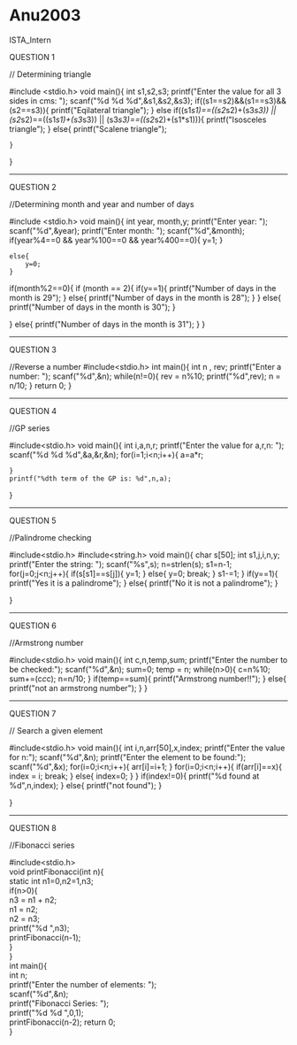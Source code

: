 # Anu2003
ISTA_Intern


QUESTION 1

// Determining triangle

#include <stdio.h>
void main(){
    int s1,s2,s3;
    printf("Enter the value for all 3 sides in cms: ");
    scanf("%d %d %d",&s1,&s2,&s3);
    if((s1==s2)&&(s1==s3)&&(s2==s3)){
        printf("Eqilateral triangle");
    }
    else if((s1*s1)==((s2*s2)+(s3*s3)) || (s2*s2)==((s1*s1)+(s3*s3)) || (s3*s3)==((s2*s2)+(s1*s1))){
        printf("Isosceles triangle");
            }
    else{
        printf("Scalene triangle");
    
    }
    
}
_______________________________________________________________________________________________________________________

QUESTION 2

//Determining month and year and number of days

#include <stdio.h>
void main(){
    int year, month,y;
    printf("Enter year: ");
    scanf("%d",&year);
    printf("Enter month: ");
    scanf("%d",&month);
    if(year%4==0 && year%100==0 && year%400==0){
                y=1;
    }
            
    else{
        y=0;
    }

if(month%2==0){
    if (month == 2){
        if(y==1){
             printf("Number of days in the month is 29");
        }
        else{
             printf("Number of days in the month is 28");
        }
    }
    else{
         printf("Number of days in the month is 30");
    }

}
else{
     printf("Number of days in the month is 31");
}
}
______________________________________________________________________________________________________________________

QUESTION 3

//Reverse a number
#include<stdio.h>
int main(){
    int n , rev;
    printf("Enter a number: ");
    scanf("%d",&n);
    while(n!=0){
        rev = n%10;
        printf("%d",rev);
        n = n/10;
    }
return 0;
}
___________________________________________________________________________________________________________________________

QUESTION 4

//GP series

#include<stdio.h>
void main(){
    int i,a,n,r;
    printf("Enter the value for a,r,n: ");
    scanf("%d %d %d",&a,&r,&n);
    for(i=1;i<n;i++){
        a=a*r;
       
    } 
    printf("%dth term of the GP is: %d",n,a);
}
_______________________________________________________________________________________________________________________

QUESTION 5

//Palindrome checking

#include<stdio.h>
#include<string.h>
void main(){
    char s[50];
    int s1,j,i,n,y;
    printf("Enter the string: ");
    scanf("%s",s);
    n=strlen(s);
    s1=n-1;
    for(j=0;j<n;j++){
        if(s[s1]==s[j]){
            y=1;
        }
        else{
            y=0;
            break;
        }
        s1-=1;
    }
    if(y==1){
        printf("Yes it is a palindrome");
    }
    else{
        printf("No it is not a palindrome");
    }
    
}
__________________________________________________________________________________________________________________________________________

QUESTION 6

//Armstrong number

#include<stdio.h>
void main(){
    int c,n,temp,sum;
    printf("Enter the number to be checked:");
    scanf("%d",&n);
    sum=0;
    temp = n;
    while(n>0){
        c=n%10;
        sum+=(c*c*c);
        n=n/10;
    }
    if(temp==sum){
        printf("Armstrong number!!");
    }
    else{
        printf("not an armstrong number");
    }
}

__________________________________________________________________________________________________________________________________________________

QUESTION 7


// Search a given element

#include<stdio.h>
void main(){
    int i,n,arr[50],x,index;
    printf("Enter the value for n:");
    scanf("%d",&n);
    printf("Enter the element to be found:");
    scanf("%d",&x);
    for(i=0;i<n;i++){
        arr[i]=i+1;
    }
    for(i=0;i<n;i++){
        if(arr[i]==x){
            index = i;
            break;
        }
        else{
            index=0;
        }
    }
    if(index!=0){
        printf("%d found at %d",n,index);
    }
    else{
        printf("not found");
    }
    
}
______________________________________________________________________________________________________________________________________________________


QUESTION 8

//Fibonacci series

#include<stdio.h>    
void printFibonacci(int n){    
    static int n1=0,n2=1,n3;    
    if(n>0){    
         n3 = n1 + n2;    
         n1 = n2;    
         n2 = n3;    
         printf("%d ",n3);    
         printFibonacci(n-1);    
    }    
}    
int main(){    
    int n;    
    printf("Enter the number of elements: ");    
    scanf("%d",&n);    
    printf("Fibonacci Series: ");    
    printf("%d %d ",0,1);    
    printFibonacci(n-2); 
  return 0;  
 }    
